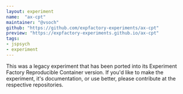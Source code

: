 ```yaml
---
layout: experiment
name:  "ax-cpt"
maintainer: "@vsoch"
github: "https://github.com/expfactory-experiments/ax-cpt"
preview: "https://expfactory-experiments.github.io/ax-cpt"
tags:
- jspsych
- experiment
---
```


This was a legacy experiment that has been ported into its Experiment Factory Reproducible Container version. If you'd like to make the experiment, it's documentation, or use better, please contribute at the respective repositories.
